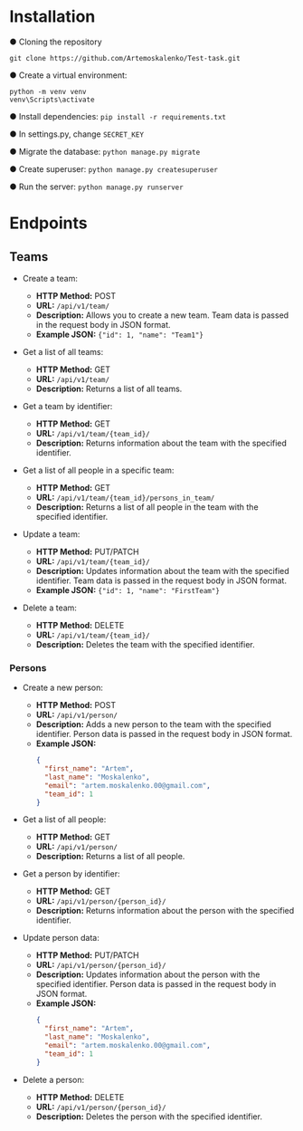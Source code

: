# Installation

● Cloning the repository

`git clone https://github.com/Artemoskalenko/Test-task.git`


● Create a virtual environment:
  ```
  python -m venv venv
  venv\Scripts\activate
  ```

● Install dependencies:
  `pip install -r requirements.txt`

● In settings.py, change `SECRET_KEY`

● Migrate the database:
  `python manage.py migrate`

● Create superuser:
  `python manage.py createsuperuser`

● Run the server:
  `python manage.py runserver`

# Endpoints

## Teams

- Create a team:
  - **HTTP Method:** POST
  - **URL:** `/api/v1/team/`
  - **Description:** Allows you to create a new team. Team data is passed in the request body in JSON format.
  - **Example JSON:** `{"id": 1, "name": "Team1"}`

- Get a list of all teams:
  - **HTTP Method:** GET
  - **URL:** `/api/v1/team/`
  - **Description:** Returns a list of all teams.

- Get a team by identifier:
  - **HTTP Method:** GET
  - **URL:** `/api/v1/team/{team_id}/`
  - **Description:** Returns information about the team with the specified identifier.

- Get a list of all people in a specific team:
  - **HTTP Method:** GET
  - **URL:** `/api/v1/team/{team_id}/persons_in_team/`
  - **Description:** Returns a list of all people in the team with the specified identifier.

- Update a team:
  - **HTTP Method:** PUT/PATCH
  - **URL:** `/api/v1/team/{team_id}/`
  - **Description:** Updates information about the team with the specified identifier. Team data is passed in the request body in JSON format.
  - **Example JSON:** `{"id": 1, "name": "FirstTeam"}`

- Delete a team:
  - **HTTP Method:** DELETE
  - **URL:** `/api/v1/team/{team_id}/`
  - **Description:** Deletes the team with the specified identifier.

### Persons

- Create a new person:
  - **HTTP Method:** POST
  - **URL:** `/api/v1/person/`
  - **Description:** Adds a new person to the team with the specified identifier. Person data is passed in the request body in JSON format.
  - **Example JSON:**
    ```json
    {
      "first_name": "Artem",
      "last_name": "Moskalenko",
      "email": "artem.moskalenko.00@gmail.com",
      "team_id": 1
    }
    ```
    
- Get a list of all people:
  - **HTTP Method:** GET
  - **URL:** `/api/v1/person/`
  - **Description:** Returns a list of all people.

- Get a person by identifier:
  - **HTTP Method:** GET
  - **URL:** `/api/v1/person/{person_id}/`
  - **Description:** Returns information about the person with the specified identifier.

- Update person data:
  - **HTTP Method:** PUT/PATCH
  - **URL:** `/api/v1/person/{person_id}/`
  - **Description:** Updates information about the person with the specified identifier. Person data is passed in the request body in JSON format.
  - **Example JSON:**
    ```json
    {
      "first_name": "Artem",
      "last_name": "Moskalenko",
      "email": "artem.moskalenko.00@gmail.com",
      "team_id": 1
    }
    ```

- Delete a person:
  - **HTTP Method:** DELETE
  - **URL:** `/api/v1/person/{person_id}/`
  - **Description:** Deletes the person with the specified identifier.